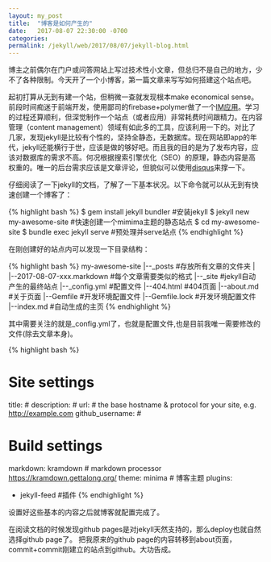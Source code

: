 ```yaml
---
layout: my_post
title:  "博客是如何产生的"
date:   2017-08-07 22:30:00 -0700
categories: 
permalink: /jekyll/web/2017/08/07/jekyll-blog.html
---
```


博主之前偶尔在门户或问答网站上写过技术性小文章，但总归不是自己的地方，少不了各种限制。今天开了一个小博客，第一篇文章来写写如何搭建这个站点吧。

起初打算从无到有建一个站，但稍微一查就发现根本make economical sense。前段时间痴迷于前端开发，使用鄙司的firebase+polymer做了一个[IM应用](http://youchat-58061.firebaseapp.com)。学习的过程还算顺利，但深觉制作一个站点（或者应用）非常耗费时间跟精力。在内容管理（content management）领域有如此多的工具，应该利用一下的。对比了几家，发现jekyll是比较有个性的，坚持全静态，无数据库。现在网站即app的年代，jekyll还能横行于世，应该是做的够好吧。而且我的目的是为了发布内容，应该对数据库的需求不高。何况根据搜索引擎优化（SEO）的原理，静态内容是高权重的。唯一的后台需求应该是文章评论，但貌似可以使用[disqus](https://disqus.com/)来撑一下。

仔细阅读了一下jekyll的文档，了解了一下基本状况。以下命令就可以从无到有快速创建一个博客了：

{% highlight bash %}
$ gem install jekyll bundler #安装jekyll
$ jekyll new my-awesome-site #快速创建一个mimima主题的静态站点
$ cd my-awesome-site
$ bundle exec jekyll serve   #预处理并serve站点
{% endhighlight %}

在刚创建好的站点内可以发现一下目录结构：

{% highlight bash %}
my-awesome-site
|--_posts #存放所有文章的文件夹
|   |--2017-08-07-xxx.markdown #每个文章需要类似的格式
|--_site #jekyll自动产生的最终站点
|--_config.yml #配置文件
|--404.html #404页面
|--about.md #关于页面
|--Gemfile #开发环境配置文件
|--Gemfile.lock #开发环境配置文件
|--index.md #自动生成的主页
{% endhighlight %}

其中需要关注的就是_config.yml了，也就是配置文件,也是目前我唯一需要修改的文件(除去文章本身)。

{% highlight bash %}
# Site settings
title: #
description: #
url: # the base hostname & protocol for your site, e.g. http://example.com
github_username:  #
# Build settings
markdown: kramdown # markdown processor https://kramdown.gettalong.org/
theme: minima # 博客主题
plugins:
  - jekyll-feed #插件
{% endhighlight %}

设置好这些基本的内容之后就博客就配置完成了。

在阅读文档的时候发现github pages是对jekyll天然支持的，那么deploy也就自然选择github page了。
把我原来的github page的内容转移到about页面，commit+commit刚建立的站点到github。大功告成。